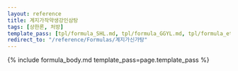 ```yaml
---
layout: reference
title: 계지가작약생강인삼탕
tags: [상한론, 처방]
template_pass: [tpl/formula_SHL.md, tpl/formula_GGYL.md, tpl/formula_etc.md]
redirect_to: "/reference/Formulas/계지가신가탕"
---
```


{% include formula_body.md template_pass=page.template_pass %}
